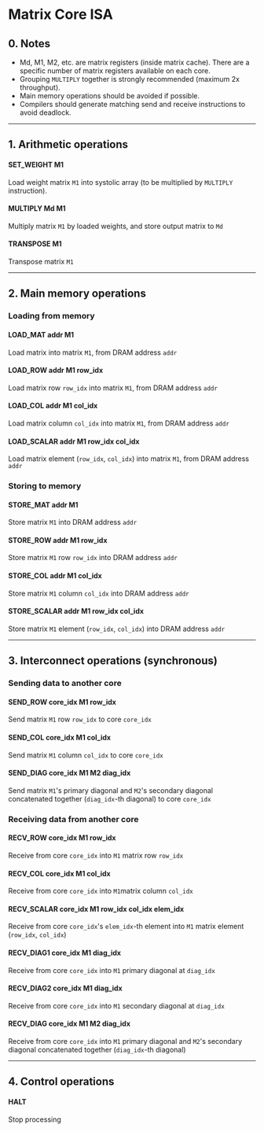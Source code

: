 # Matrix Core ISA

## 0. Notes

- Md, M1, M2, etc. are matrix registers (inside matrix cache). There are a specific number of matrix registers available on each core.
- Grouping `MULTIPLY` together is strongly recommended (maximum 2x throughput).
- Main memory operations should be avoided if possible. 
- Compilers should generate matching send and receive instructions to avoid deadlock.

---

## 1. Arithmetic operations

#### SET_WEIGHT M1

Load weight matrix `M1` into systolic array (to be multiplied by `MULTIPLY` instruction).

#### MULTIPLY Md M1

Multiply matrix `M1` by loaded weights, and store output matrix to `Md`

#### TRANSPOSE M1

Transpose matrix `M1`

---

## 2. Main memory operations

### Loading from memory

#### LOAD_MAT addr M1

Load matrix into matrix `M1`, from DRAM address `addr`

#### LOAD_ROW addr M1 row_idx

Load matrix row `row_idx` into matrix `M1`, from DRAM address `addr`

#### LOAD_COL addr M1 col_idx

Load matrix column `col_idx` into matrix `M1`, from DRAM address `addr`

#### LOAD_SCALAR addr M1 row_idx col_idx

Load matrix element (`row_idx`, `col_idx`) into matrix `M1`, from DRAM address `addr`



### Storing to memory

#### STORE_MAT addr M1

Store matrix `M1` into DRAM address `addr`

#### STORE_ROW addr M1 row_idx

Store matrix `M1` row `row_idx` into DRAM address `addr`

#### STORE_COL addr M1 col_idx

Store matrix `M1` column `col_idx` into DRAM address `addr`

#### STORE_SCALAR addr M1 row_idx col_idx

Store matrix `M1` element (`row_idx`, `col_idx`) into DRAM address `addr`

---

## 3. Interconnect operations (synchronous)

### Sending data to another core

#### SEND_ROW core_idx M1 row_idx

Send matrix `M1` row `row_idx` to core `core_idx`

#### SEND_COL core_idx M1 col_idx

Send matrix `M1` column `col_idx` to core `core_idx`

#### SEND_DIAG core_idx M1 M2 diag_idx

Send matrix `M1`'s primary diagonal and `M2`'s secondary diagonal concatenated together (`diag_idx`-th diagonal) to core `core_idx`



### Receiving data from another core

#### RECV_ROW core_idx M1 row_idx

Receive from core `core_idx` into `M1` matrix row `row_idx`

#### RECV_COL core_idx M1 col_idx

Receive from core `core_idx` into `M1`matrix column `col_idx`

#### RECV_SCALAR core_idx M1 row_idx col_idx elem_idx

Receive from core `core_idx`'s `elem_idx`-th element into `M1` matrix element (`row_idx`, `col_idx`) 

#### RECV_DIAG1 core_idx M1 diag_idx

Receive from core `core_idx` into `M1` primary diagonal at `diag_idx`

#### RECV_DIAG2 core_idx M1 diag_idx

Receive from core `core_idx` into `M1` secondary diagonal at `diag_idx`

#### RECV_DIAG core_idx M1 M2 diag_idx

Receive from core `core_idx` into `M1` primary diagonal and `M2`'s secondary diagonal concatenated together (`diag_idx`-th diagonal)

---

## 4. Control operations

#### HALT

Stop processing
